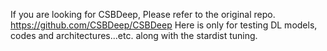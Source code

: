 If you are looking for CSBDeep, Please refer to the original repo. https://github.com/CSBDeep/CSBDeep
Here is only for testing DL models, codes and architectures...etc. along with the stardist tuning. 

